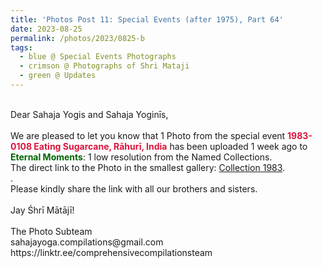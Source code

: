 ```yaml
---
title: 'Photos Post 11: Special Events (after 1975), Part 64'
date: 2023-08-25
permalink: /photos/2023/0825-b
tags:
  - blue @ Special Events Photographs
  - crimson @ Photographs of Shri Mataji
  - green @ Updates
---
```


<p>
<br>
Dear Sahaja Yogis and Sahaja Yoginīs,<br>
<br>
We are pleased to let you know that 1 Photo from the special event <font color="Crimson"><b>1983-0108 Eating Sugarcane, Rāhurī, India</b></font> has been uploaded 1 week ago to <font color="DarkGreen"><b>Eternal Moments</b></font>: 1 low resolution from the Named Collections.<br>
The direct link to the Photo in the smallest gallery: <a href="https://eternalmoments.smugmug.com/Collections/John-Watkinson-Collection/1983/"> Collection 1983</a>.<br>.<br>
Please kindly share the link with all our brothers and sisters.<br>
<br>
Jay Śhrī Mātājī!<br>
<br>
The Photo Subteam<br>
sahajayoga.compilations@gmail.com<br>
https://linktr.ee/comprehensivecompilationsteam<br>
</p>